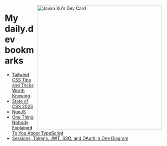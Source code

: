 
<a href="https://app.daily.dev/JavanXU"><img align="right" src="https://api.daily.dev/devcards/e45a150971844cd6959a94bb94e861ea.png?r=quw" width="400" alt="Javan Xu's Dev Card"/></a>

# My daily.dev bookmarks
<!-- daily.dev BOOKMARKS:START -->
- [Tailwind CSS Tips and Tricks Worth Knowing](https://app.daily.dev/posts/TVyCaidq8?utm_source=rss&utm_medium=bookmarks&utm_campaign=6ueXw3FRNQzpNtewCDbI6)
- [State of CSS 2023](https://app.daily.dev/posts/TnpKnQ9ua?utm_source=rss&utm_medium=bookmarks&utm_campaign=6ueXw3FRNQzpNtewCDbI6)
- [NueJS](https://app.daily.dev/posts/Aqx40Ap5a?utm_source=rss&utm_medium=bookmarks&utm_campaign=6ueXw3FRNQzpNtewCDbI6)
- [One Thing Nobody Explained To You About TypeScript](https://app.daily.dev/posts/OWWRLK99n?utm_source=rss&utm_medium=bookmarks&utm_campaign=6ueXw3FRNQzpNtewCDbI6)
- [Sessions, Tokens, JWT, SSO, and OAuth in One Diagram](https://app.daily.dev/posts/B69PKqDbb?utm_source=rss&utm_medium=bookmarks&utm_campaign=6ueXw3FRNQzpNtewCDbI6)
<!-- daily.dev BOOKMARKS:END -->
